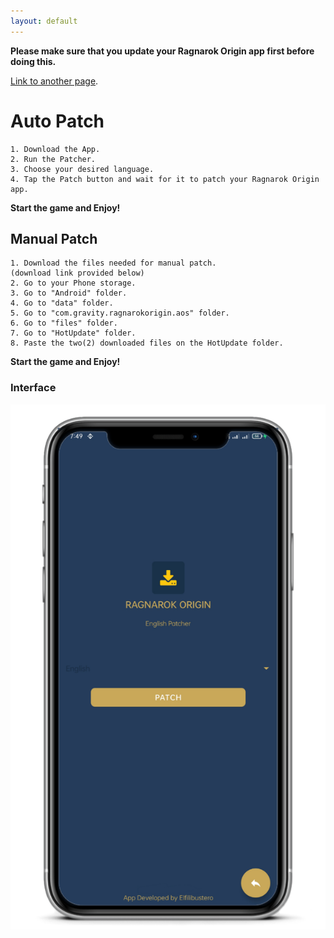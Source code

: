 ```yaml
---
layout: default
---
```


**Please make sure that you update your Ragnarok Origin app first before doing this.**

[Link to another page](./another-page.html).

# Auto Patch

```
1. Download the App.
2. Run the Patcher.
3. Choose your desired language.
4. Tap the Patch button and wait for it to patch your Ragnarok Origin app.
```

**Start the game and Enjoy!**

## Manual Patch

```
1. Download the files needed for manual patch.
(download link provided below)
2. Go to your Phone storage.
3. Go to "Android" folder.
4. Go to "data" folder.
5. Go to "com.gravity.ragnarokorigin.aos" folder.
6. Go to "files" folder.
7. Go to "HotUpdate" folder.
8. Paste the two(2) downloaded files on the HotUpdate folder.
```

**Start the game and Enjoy!**





### Interface

![Phone](https://github.com/RO-ENPatcher/RO-ENPatcher.github.io/raw/main/assets/images/phone.png)

